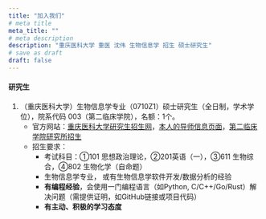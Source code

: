 ```yaml
---
title: "加入我们"
# meta title
meta_title: ""
# meta description
description: "重庆医科大学 重医 沈伟 生物信息学 招生 硕士研究生"
# save as draft
draft: false
---
```


#### 研究生

1. （重庆医科大学）生物信息学专业（0710Z1）硕士研究生（全日制，学术学位），院系代码 003（第二临床学院），名额：1个。
   - 官方网站：[重庆医科大学研究生招生网](https://yjszs.cqmu.edu.cn/)，[本人的导师信息页面](https://gs.cqmu.edu.cn/Gmis/dsfc/dsfcgrxx/107AAA2E3CACAF7FB9B82831D07B50FF)，[第二临床学院研究所招生](https://www.sahcqmu.com/index.php?c=category&id=64)
   - 招生要求：
      - 考试科目：①101 思想政治理论，②201英语（一），③611 生物综合，④802 生物化学（自命题）
      - 生物信息学专业， 或有生物信息学软件开发/数据分析的经验
      - **有编程经验**，会使用一门编程语言（如Python, C/C++/Go/Rust）解决问题（需提供证明，如GitHub链接或项目代码）
      - **有主动、积极的学习态度**
